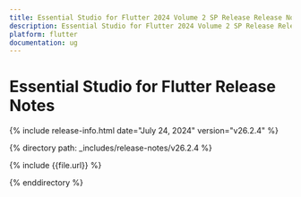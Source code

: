 ```yaml
---
title: Essential Studio for Flutter 2024 Volume 2 SP Release Release Notes  
description: Essential Studio for Flutter 2024 Volume 2 SP Release Release Notes  
platform: flutter
documentation: ug
---
```


# Essential Studio for Flutter  Release Notes  

{% include release-info.html date="July 24, 2024"  version="v26.2.4" %} 

{% directory path: _includes/release-notes/v26.2.4 %}

{% include {{file.url}} %}

{% enddirectory %}